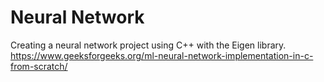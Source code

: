 # Neural Network
Creating a neural network project using C++ with the Eigen library.
https://www.geeksforgeeks.org/ml-neural-network-implementation-in-c-from-scratch/
